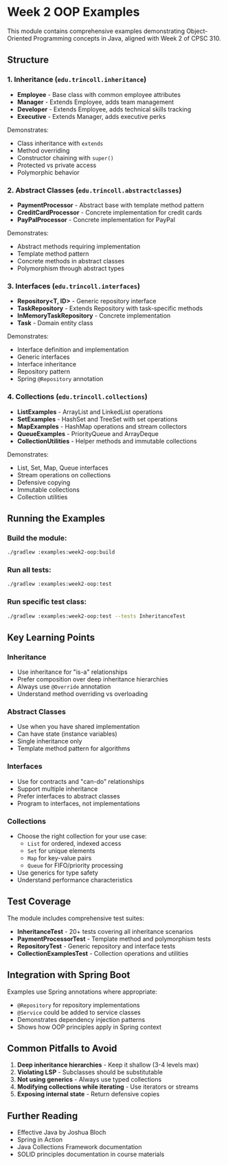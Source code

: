 # Week 2 OOP Examples

This module contains comprehensive examples demonstrating Object-Oriented Programming concepts in Java, aligned with Week 2 of CPSC 310.

## Structure

### 1. Inheritance (`edu.trincoll.inheritance`)
- **Employee** - Base class with common employee attributes
- **Manager** - Extends Employee, adds team management
- **Developer** - Extends Employee, adds technical skills tracking
- **Executive** - Extends Manager, adds executive perks

Demonstrates:
- Class inheritance with `extends`
- Method overriding
- Constructor chaining with `super()`
- Protected vs private access
- Polymorphic behavior

### 2. Abstract Classes (`edu.trincoll.abstractclasses`)
- **PaymentProcessor** - Abstract base with template method pattern
- **CreditCardProcessor** - Concrete implementation for credit cards
- **PayPalProcessor** - Concrete implementation for PayPal

Demonstrates:
- Abstract methods requiring implementation
- Template method pattern
- Concrete methods in abstract classes
- Polymorphism through abstract types

### 3. Interfaces (`edu.trincoll.interfaces`)
- **Repository<T, ID>** - Generic repository interface
- **TaskRepository** - Extends Repository with task-specific methods
- **InMemoryTaskRepository** - Concrete implementation
- **Task** - Domain entity class

Demonstrates:
- Interface definition and implementation
- Generic interfaces
- Interface inheritance
- Repository pattern
- Spring `@Repository` annotation

### 4. Collections (`edu.trincoll.collections`)
- **ListExamples** - ArrayList and LinkedList operations
- **SetExamples** - HashSet and TreeSet with set operations
- **MapExamples** - HashMap operations and stream collectors
- **QueueExamples** - PriorityQueue and ArrayDeque
- **CollectionUtilities** - Helper methods and immutable collections

Demonstrates:
- List, Set, Map, Queue interfaces
- Stream operations on collections
- Defensive copying
- Immutable collections
- Collection utilities

## Running the Examples

### Build the module:
```bash
./gradlew :examples:week2-oop:build
```

### Run all tests:
```bash
./gradlew :examples:week2-oop:test
```

### Run specific test class:
```bash
./gradlew :examples:week2-oop:test --tests InheritanceTest
```

## Key Learning Points

### Inheritance
- Use inheritance for "is-a" relationships
- Prefer composition over deep inheritance hierarchies
- Always use `@Override` annotation
- Understand method overriding vs overloading

### Abstract Classes
- Use when you have shared implementation
- Can have state (instance variables)
- Single inheritance only
- Template method pattern for algorithms

### Interfaces
- Use for contracts and "can-do" relationships
- Support multiple inheritance
- Prefer interfaces to abstract classes
- Program to interfaces, not implementations

### Collections
- Choose the right collection for your use case:
  - `List` for ordered, indexed access
  - `Set` for unique elements
  - `Map` for key-value pairs
  - `Queue` for FIFO/priority processing
- Use generics for type safety
- Understand performance characteristics

## Test Coverage

The module includes comprehensive test suites:
- **InheritanceTest** - 20+ tests covering all inheritance scenarios
- **PaymentProcessorTest** - Template method and polymorphism tests
- **RepositoryTest** - Generic repository and interface tests
- **CollectionExamplesTest** - Collection operations and utilities

## Integration with Spring Boot

Examples use Spring annotations where appropriate:
- `@Repository` for repository implementations
- `@Service` could be added to service classes
- Demonstrates dependency injection patterns
- Shows how OOP principles apply in Spring context

## Common Pitfalls to Avoid

1. **Deep inheritance hierarchies** - Keep it shallow (3-4 levels max)
2. **Violating LSP** - Subclasses should be substitutable
3. **Not using generics** - Always use typed collections
4. **Modifying collections while iterating** - Use iterators or streams
5. **Exposing internal state** - Return defensive copies

## Further Reading

- Effective Java by Joshua Bloch
- Spring in Action
- Java Collections Framework documentation
- SOLID principles documentation in course materials